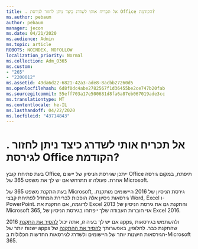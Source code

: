 ```yaml
---
title: . אל תכריח אותי לשדרג כיצד ניתן לחזור לגירסת Office הקודמת?
ms.author: pebaum
author: pebaum
manager: jecon
ms.date: 04/21/2020
ms.audience: Admin
ms.topic: article
ROBOTS: NOINDEX, NOFOLLOW
localization_priority: Normal
ms.collection: Adm_O365
ms.custom:
- "265"
- "2200012"
ms.assetid: 49da6d22-6821-42a3-ade8-8acbb27260d5
ms.openlocfilehash: 6d8f0dc4abe2782567f1d36455be2ce747b20fab
ms.sourcegitcommit: 55eff703a17e500681d8fa6a87eb067019ade3cc
ms.translationtype: MT
ms.contentlocale: he-IL
ms.lasthandoff: 04/22/2020
ms.locfileid: "43714843"
---
```

# <a name="dont-force-me-to-upgrade-how-do-i-go-back-to-the-previous-office-version"></a>. אל תכריח אותי לשדרג כיצד ניתן לחזור לגירסת Office הקודמת?

בעת פתיחת קובץ Office, ייתכן שגירסת הניסיון של יישום Office תיפתח, במקום גירסה אחרת. פעולה זו תתרחש אם יש לך את משפט 365 של Microsoft.
  
בעת התקנת משפט 365 של Microsoft, גירסת הניסיון של 2016 היישומים מותקנת. גירסאות ניסיון אלה הופכות לברירת המחדל לפתיחת קבצי Word, Excel ו-PowerPoint. לדוגמה, אם התקנת את Excel 2013 והתקנת גם את גירסת הניסיון של Microsoft 365, אזי חוברות העבודה שלך ייפתחו בגירסת הניסיון של Excel 2016.
  
אם יש לך בעיה זו, אתה יכול [להסיר את התקנת](https://support.office.com/article/9dd49b83-264a-477a-8fcc-2fdf5dbf61d8.aspx) 2016 apps, ולהשתמש בגירסאות ישנות יותר של apps שהתקנת כבר. לחלופין, באפשרותך [להסיר את ההתקנה](https://support.office.com/article/9dd49b83-264a-477a-8fcc-2fdf5dbf61d8.aspx) של הגירסאות הישנות יותר של היישומים ולשדרג לגירסאות החדשות הכלולות ב-Microsoft 365.

